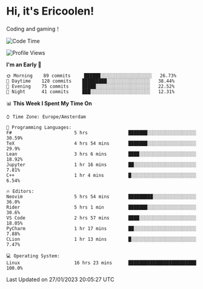 # Hi, it's Ericoolen!
Coding and gaming！

<!--START_SECTION:waka-->
![Code Time](http://img.shields.io/badge/Code%20Time-649%20hrs%2037%20mins-blue)

![Profile Views](http://img.shields.io/badge/Profile%20Views-5-blue)

**I'm an Early 🐤** 

```text
🌞 Morning    89 commits     ██████░░░░░░░░░░░░░░░░░░░   26.73% 
🌆 Daytime    128 commits    █████████░░░░░░░░░░░░░░░░   38.44% 
🌃 Evening    75 commits     █████░░░░░░░░░░░░░░░░░░░░   22.52% 
🌙 Night      41 commits     ███░░░░░░░░░░░░░░░░░░░░░░   12.31%

```


📊 **This Week I Spent My Time On** 

```text
⌚︎ Time Zone: Europe/Amsterdam

💬 Programming Languages: 
F#                       5 hrs               ███████░░░░░░░░░░░░░░░░░░   30.59% 
TeX                      4 hrs 54 mins       ███████░░░░░░░░░░░░░░░░░░   29.9% 
Lean                     3 hrs 6 mins        ████░░░░░░░░░░░░░░░░░░░░░   18.92% 
Jupyter                  1 hr 16 mins        ██░░░░░░░░░░░░░░░░░░░░░░░   7.81% 
C++                      1 hr 4 mins         █░░░░░░░░░░░░░░░░░░░░░░░░   6.54%

🔥 Editors: 
Neovim                   5 hrs 54 mins       █████████░░░░░░░░░░░░░░░░   36.0% 
Rider                    5 hrs 1 min         ███████░░░░░░░░░░░░░░░░░░   30.6% 
VS Code                  2 hrs 57 mins       ████░░░░░░░░░░░░░░░░░░░░░   18.05% 
PyCharm                  1 hr 17 mins        ██░░░░░░░░░░░░░░░░░░░░░░░   7.88% 
CLion                    1 hr 13 mins        █░░░░░░░░░░░░░░░░░░░░░░░░   7.47%

💻 Operating System: 
Linux                    16 hrs 23 mins      █████████████████████████   100.0%

```


 Last Updated on 27/01/2023 20:05:27 UTC
<!--END_SECTION:waka-->

